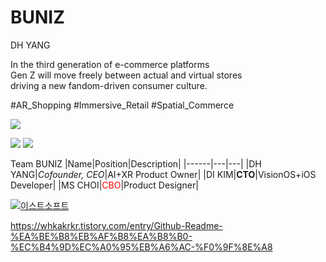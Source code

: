 # BUNIZ
DH YANG

In the third generation of e-commerce platforms <br/>
Gen Z will move freely between actual and virtual stores <br/>
driving a new fandom-driven consumer culture.

#AR_Shopping #Immersive_Retail #Spatial_Commerce



<a href="https://www.linkedin.com/in/jojodaniel/" target="_blank" onclick="window.open(this.href, '_blank'); return false;"><img src="https://img.shields.io/badge/linkedin-0A66C2?style=flat-square&logo=linkedin&logoColor=white"/></a>


<IMG sRC ="https://cortex.persona.co/w/1103/q/67/i/89958772a389273e3c120bba12bc3e907b8860565188aa3b1f7ee1827a8e2980/72492_polarr-3.png">
<IMG sRC ="https://cortex.persona.co/w/2500/q/67/i/7bb687fbb5c49ec66779a32ae2176c4ff890371459189644d6afa87fed20a4a9/-2023-11-18--5.31.26.png">

Team BUNIZ
|Name|Position|Description|
|------|---|---|
|DH YANG|*Cofounder, CEO*|AI+XR Product Owner|
|DI KIM|**CTO**|VisionOS+iOS Developer|
|MS CHOI|<span style="color:red">CBO</span>|Product Designer|



[![이스트소프트](http://img.youtube.com/vi/mVbMxdNKxj4/0.jpg)](https://www.youtube.com/watch?v=mVbMxdNKxj4)



https://whkakrkr.tistory.com/entry/Github-Readme-%EA%BE%B8%EB%AF%B8%EA%B8%B0-%EC%B4%9D%EC%A0%95%EB%A6%AC-%F0%9F%8E%A8
